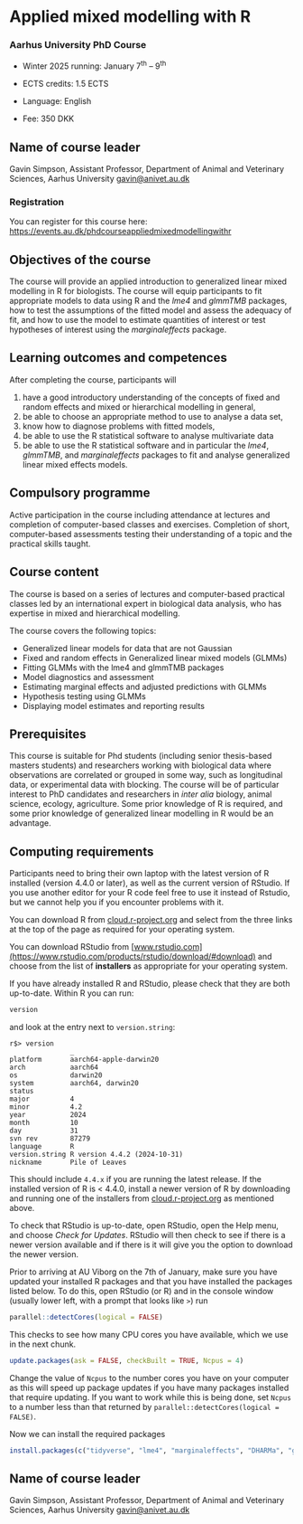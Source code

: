 # Applied mixed modelling with R

### Aarhus University PhD Course

* Winter 2025 running: January 7<sup>th</sup> &ndash; 9<sup>th</sup>

* ECTS credits: 1.5 ECTS

* Language: English

* Fee: 350 DKK

## Name of course leader

Gavin Simpson, Assistant Professor, Department of Animal and Veterinary Sciences, Aarhus University gavin@anivet.au.dk

### Registration

You can register for this course here: <https://events.au.dk/phdcourseappliedmixedmodellingwithr>

<!-- ### Slides

* [Monday](https://gavinsimpson.github.io/au-multivariate-stats/slides/01-dissimilarity-clustering-diversity/slides.html)

* [Tuesday](https://gavinsimpson.github.io/au-multivariate-stats/slides/02-unconstrained-ordination/slides.html)

* [Wednesday](https://gavinsimpson.github.io/au-multivariate-stats/slides/03-constrained-ordination/slides.html)

* [Thursday](https://gavinsimpson.github.io/au-multivariate-stats/slides/04-permutation-tests/slides.html)

* [Friday](https://gavinsimpson.github.io/au-multivariate-stats/slides/05-other-stuff/slides.html)

### Computing

* [Monday](https://gavinsimpson.github.io/au-multivariate-stats/computing/01-cluster-analysis/cluster-analysis.html)

* [Tuesday](https://gavinsimpson.github.io/au-multivariate-stats/computing/02-unconstrained-ordination/unconstrained-ordination.html)

* [Wednesday](https://gavinsimpson.github.io/au-multivariate-stats/computing/03-constrained-ordination/constrained-ordination.html)

* [Thursday](https://gavinsimpson.github.io/au-multivariate-stats/computing/04-permutation-tests/permutation-tests.html)

-->

## Objectives of the course

The course will provide an applied introduction to generalized linear mixed modelling in R for biologists. The course will equip participants to fit appropriate models to data using R and the *lme4* and *glmmTMB* packages, how to test the assumptions of the fitted model and assess the adequacy of fit, and how to use the model to estimate quantities of interest or test hypotheses of interest using the *marginaleffects* package.

## Learning outcomes and competences

After completing the course, participants will

1. have a good introductory understanding of the concepts of fixed and random effects and mixed or hierarchical modelling in general,
2. be able to choose an appropriate method to use to analyse a data set,
3. know how to diagnose problems with fitted models,
4. be able to use the R statistical software to analyse multivariate data
5. be able to use the R statistical software and in particular the *lme4*, *glmmTMB*, and *marginaleffects* packages to fit and analyse generalized linear mixed effects models.

## Compulsory programme

Active participation in the course including attendance at lectures and completion of computer-based classes and exercises. Completion of short, computer-based assessments testing their understanding of a topic and the practical skills taught.

## Course content

The course is based on a series of lectures and computer-based practical classes led by an international expert in biological data analysis, who has expertise in mixed and hierarchical modelling.

The course covers the following topics:

* Generalized linear models for data that are not Gaussian
* Fixed and random effects in Generalized linear mixed models (GLMMs)
* Fitting GLMMs with the lme4 and glmmTMB packages
* Model diagnostics and assessment
* Estimating marginal effects and adjusted predictions with GLMMs
* Hypothesis testing using GLMMs
* Displaying model estimates and reporting results

## Prerequisites

This course is suitable for Phd students (including senior thesis-based masters students) and researchers working with biological data where observations are correlated or grouped in some way, such as longitudinal data, or experimental data with blocking. The course will be of particular interest to PhD candidates and researchers in *inter alia* biology, animal science, ecology, agriculture. Some prior knowledge of R is required, and some prior knowledge of generalized linear modelling in R would be an advantage.

## Computing requirements

Participants need to bring their own laptop with the latest version of R installed (version 4.4.0 or later), as well as the current version of RStudio. If you use another editor for your R code feel free to use it instead of Rstudio, but we cannot help you if you encounter problems with it.

You can download R from [cloud.r-project.org](https://cloud.r-project.org/) and select from the three links at the top of the page as required for your operating system.

You can download RStudio from [www.rstudio.com](https://www.rstudio.com/products/rstudio/download/#download) and choose from the list of **installers** as appropriate for your operating system.

If you have already installed R and RStudio, please check that they are both up-to-date. Within R you can run:

```r
version
```

and look at the entry next to `version.string`:

```
r$> version                                                                     
               _
platform       aarch64-apple-darwin20
arch           aarch64
os             darwin20
system         aarch64, darwin20
status
major          4
minor          4.2
year           2024
month          10
day            31
svn rev        87279
language       R
version.string R version 4.4.2 (2024-10-31)
nickname       Pile of Leaves
```

This should include `4.4.x` if you are running the latest release. If the installed version of R is < 4.4.0, install a newer version of R by downloading and running one of the installers from [cloud.r-project.org](https://cloud.r-project.org/) as mentioned above.

To check that RStudio is up-to-date, open RStudio, open the Help menu, and choose *Check for Updates*. RStudio will then check to see if there is a newer version available and if there is it will give you the option to download the newer version.

Prior to arriving at AU Viborg on the 7th of January, make sure you have updated your installed R packages and that you have installed the packages listed below. To do this, open RStudio (or R) and in the console window (usually lower left, with a prompt that looks like `>`) run

```r
parallel::detectCores(logical = FALSE)
```

This checks to see how many CPU cores you have available, which we use in the next chunk. 

```r
update.packages(ask = FALSE, checkBuilt = TRUE, Ncpus = 4)
```

Change the value of `Ncpus` to the number cores you have on your computer as this will speed up package updates if you have many packages installed that require updating. If you want to work while this is being done, set `Ncpus` to a number less than that returned by `parallel::detectCores(logical = FALSE)`.

Now we can install the required packages

```r
install.packages(c("tidyverse", "lme4", "marginaleffects", "DHARMa", "glmmTMB"))
```

## Name of course leader

Gavin Simpson, Assistant Professor, Department of Animal and Veterinary Sciences, Aarhus University <gavin@anivet.au.dk>
